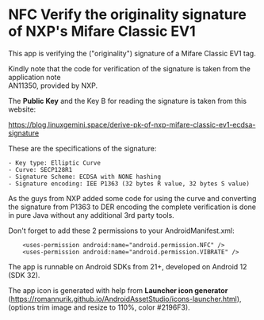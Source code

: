 # NFC Verify the originality signature of NXP's Mifare Classic EV1

This app is verifying the ("originality") signature of a Mifare Classic EV1 tag. 

Kindly note that the code for verification of the signature is taken from the application note  
AN11350, provided by NXP.

The **Public Key** and the Key B for reading the signature is taken from this website:

https://blog.linuxgemini.space/derive-pk-of-nxp-mifare-classic-ev1-ecdsa-signature

These are the specifications of the signature:
```plaintext
- Key type: Elliptic Curve
- Curve: SECP128R1
- Signature Scheme: ECDSA with NONE hashing
- Signature encoding: IEE P1363 (32 bytes R value, 32 bytes S value)
```

As the guys from NXP added some code for using the curve and converting the signature from P1363 to 
DER encoding the complete verification is done in pure Java without any additional 3rd party 
tools.

Don't forget to add these 2 permissions to your AndroidManifest.xml:
```plaintext
    <uses-permission android:name="android.permission.NFC" />
    <uses-permission android:name="android.permission.VIBRATE" />
```

The app is runnable on Android SDKs from 21+, developed on Android 12 (SDK 32).   

The app icon is generated with help from **Launcher icon generator** 
(https://romannurik.github.io/AndroidAssetStudio/icons-launcher.html), 
(options trim image and resize to 110%, color #2196F3).
